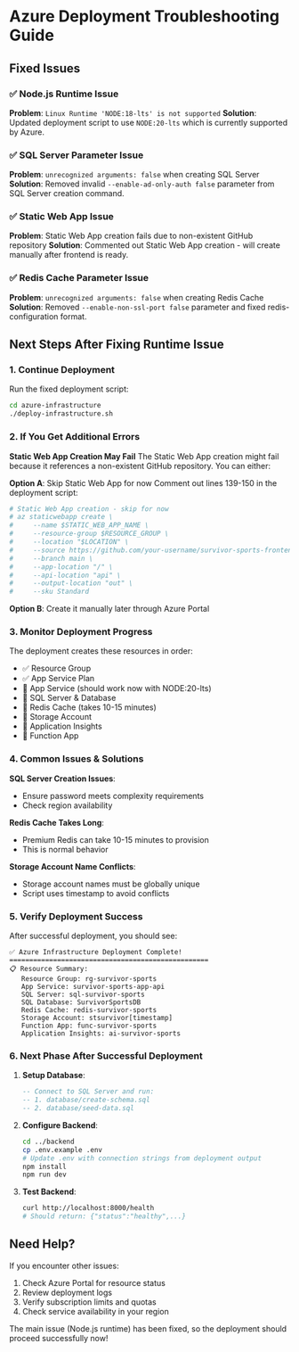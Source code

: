 # Azure Deployment Troubleshooting Guide

## Fixed Issues

### ✅ Node.js Runtime Issue
**Problem**: `Linux Runtime 'NODE:18-lts' is not supported`
**Solution**: Updated deployment script to use `NODE:20-lts` which is currently supported by Azure.

### ✅ SQL Server Parameter Issue
**Problem**: `unrecognized arguments: false` when creating SQL Server
**Solution**: Removed invalid `--enable-ad-only-auth false` parameter from SQL Server creation command.

### ✅ Static Web App Issue
**Problem**: Static Web App creation fails due to non-existent GitHub repository
**Solution**: Commented out Static Web App creation - will create manually after frontend is ready.

### ✅ Redis Cache Parameter Issue
**Problem**: `unrecognized arguments: false` when creating Redis Cache
**Solution**: Removed `--enable-non-ssl-port false` parameter and fixed redis-configuration format.

## Next Steps After Fixing Runtime Issue

### 1. Continue Deployment
Run the fixed deployment script:
```bash
cd azure-infrastructure
./deploy-infrastructure.sh
```

### 2. If You Get Additional Errors

**Static Web App Creation May Fail**
The Static Web App creation might fail because it references a non-existent GitHub repository. You can either:

**Option A**: Skip Static Web App for now
Comment out lines 139-150 in the deployment script:
```bash
# Static Web App creation - skip for now
# az staticwebapp create \
#     --name $STATIC_WEB_APP_NAME \
#     --resource-group $RESOURCE_GROUP \
#     --location "$LOCATION" \
#     --source https://github.com/your-username/survivor-sports-frontend \
#     --branch main \
#     --app-location "/" \
#     --api-location "api" \
#     --output-location "out" \
#     --sku Standard
```

**Option B**: Create it manually later through Azure Portal

### 3. Monitor Deployment Progress

The deployment creates these resources in order:
- ✅ Resource Group 
- ✅ App Service Plan
- 🔄 App Service (should work now with NODE:20-lts)
- 🔄 SQL Server & Database
- 🔄 Redis Cache (takes 10-15 minutes)
- 🔄 Storage Account
- 🔄 Application Insights
- 🔄 Function App

### 4. Common Issues & Solutions

**SQL Server Creation Issues**:
- Ensure password meets complexity requirements
- Check region availability

**Redis Cache Takes Long**:
- Premium Redis can take 10-15 minutes to provision
- This is normal behavior

**Storage Account Name Conflicts**:
- Storage account names must be globally unique
- Script uses timestamp to avoid conflicts

### 5. Verify Deployment Success

After successful deployment, you should see:
```
✅ Azure Infrastructure Deployment Complete!
==================================================
📋 Resource Summary:
   Resource Group: rg-survivor-sports
   App Service: survivor-sports-app-api
   SQL Server: sql-survivor-sports
   SQL Database: SurvivorSportsDB
   Redis Cache: redis-survivor-sports
   Storage Account: stsurvivor[timestamp]
   Function App: func-survivor-sports
   Application Insights: ai-survivor-sports
```

### 6. Next Phase After Successful Deployment

1. **Setup Database**:
   ```sql
   -- Connect to SQL Server and run:
   -- 1. database/create-schema.sql
   -- 2. database/seed-data.sql
   ```

2. **Configure Backend**:
   ```bash
   cd ../backend
   cp .env.example .env
   # Update .env with connection strings from deployment output
   npm install
   npm run dev
   ```

3. **Test Backend**:
   ```bash
   curl http://localhost:8000/health
   # Should return: {"status":"healthy",...}
   ```

## Need Help?

If you encounter other issues:
1. Check Azure Portal for resource status
2. Review deployment logs
3. Verify subscription limits and quotas
4. Check service availability in your region

The main issue (Node.js runtime) has been fixed, so the deployment should proceed successfully now!